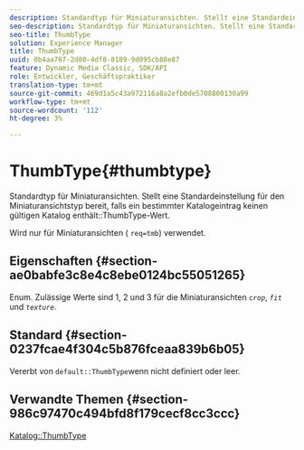 ```yaml
---
description: Standardtyp für Miniaturansichten. Stellt eine Standardeinstellung für den Miniaturansichtstyp bereit, falls ein bestimmter Katalogeintrag keinen gültigen Wert für den Typ "ThumbType"enthält.
seo-description: Standardtyp für Miniaturansichten. Stellt eine Standardeinstellung für den Miniaturansichtstyp bereit, falls ein bestimmter Katalogeintrag keinen gültigen Wert für den Typ "ThumbType"enthält.
seo-title: ThumbType
solution: Experience Manager
title: ThumbType
uuid: 0b4aa767-2d80-4df8-8189-9d095cb88e87
feature: Dynamic Media Classic, SDK/API
role: Entwickler, Geschäftspraktiker
translation-type: tm+mt
source-git-commit: 469d1a5c43a972116a8a2efb0de5708800130a99
workflow-type: tm+mt
source-wordcount: '112'
ht-degree: 3%

---
```



# ThumbType{#thumbtype}

Standardtyp für Miniaturansichten. Stellt eine Standardeinstellung für den Miniaturansichtstyp bereit, falls ein bestimmter Katalogeintrag keinen gültigen Katalog enthält::ThumbType-Wert.

Wird nur für Miniaturansichten ( `req=tmb`) verwendet.

## Eigenschaften {#section-ae0babfe3c8e4c8ebe0124bc55051265}

Enum. Zulässige Werte sind 1, 2 und 3 für die Miniaturansichten *`crop`*, *`fit`* und *`texture`*.

## Standard {#section-0237fcae4f304c5b876fceaa839b6b05}

Vererbt von `default::ThumbType`wenn nicht definiert oder leer.

## Verwandte Themen {#section-986c97470c494bfd8f179cecf8cc3ccc}

[Katalog::ThumbType](../../../../../is-api/image-catalog/image-serving-api-ref/c-image-catalog-reference/c-image-svg-data-reference/c-image-data-reference/r-thumbtype-cat.md#reference-41149ddffc8749cba2f8d9c8e2611e03)
